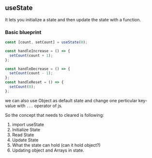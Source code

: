 ## useState

It lets you initialize a state and then update the state with a function.

### Basic blueprint

```js
const [count, setCount] = useState(0);

const handleIncrease = () => {
  setCount(count + 1);
};

const handleDecrease = () => {
  setCount(count - 1);
};
const handleReset = () => {
  setCount(0);
};
```

we can also use Object as default state and change one perticular key-value with `...` operator of js.

So the concept that needs to cleared is following:

1. import useState
2. Initialize State
3. Read State
4. Update State
5. What the state can hold (can it hold object?)
6. Updating object and Arrays in state.
